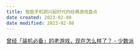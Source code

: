```yaml
---
title: 智能手机刚兴起时代的经典游戏盘点
date created: 2023-02-08
date modified: 2023-02-08
---
```


[曾经「装机必备」的老游戏，现在怎么样了？ - 少数派](https://sspai.com/post/78197)